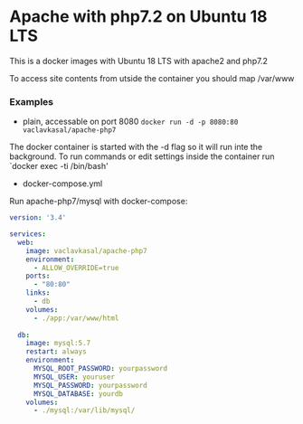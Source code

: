 # Apache with php7.2 on Ubuntu 18 LTS

This is a docker images with Ubuntu 18 LTS with apache2 and php7.2

To access site contents from utside the container you should map /var/www

### Examples

- plain, accessable on port 8080 `docker run -d -p 8080:80 vaclavkasal/apache-php7`

The docker container is started with the -d flag so it will run inte the background. To run commands or edit settings inside
the container run `docker exec -ti <container id> /bin/bash'

- docker-compose.yml

Run apache-php7/mysql with docker-compose:

```yml
version: '3.4'

services:
  web:
    image: vaclavkasal/apache-php7
    environment:
      - ALLOW_OVERRIDE=true
    ports:
      - "80:80"
    links:
      - db
    volumes:
      - ./app:/var/www/html
  
  db:
    image: mysql:5.7
    restart: always
    environment:
      MYSQL_ROOT_PASSWORD: yourpassword
      MYSQL_USER: youruser 
      MYSQL_PASSWORD: yourpassword
      MYSQL_DATABASE: yourdb
    volumes:
      - ./mysql:/var/lib/mysql/
```

